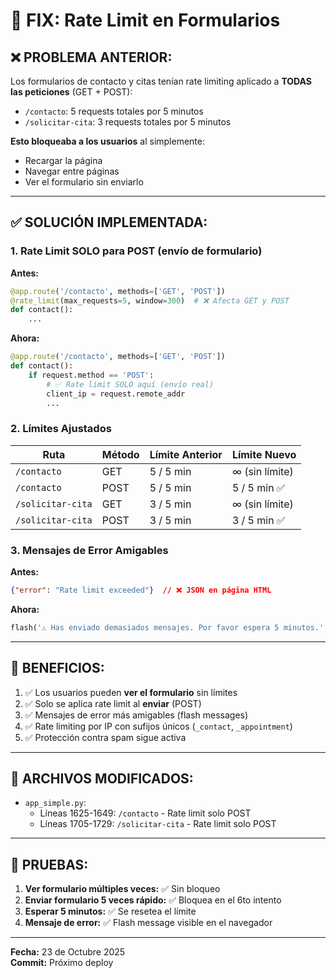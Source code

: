 # 🔧 FIX: Rate Limit en Formularios

## ❌ PROBLEMA ANTERIOR:

Los formularios de contacto y citas tenían rate limiting aplicado a **TODAS las peticiones** (GET + POST):
- `/contacto`: 5 requests totales por 5 minutos
- `/solicitar-cita`: 3 requests totales por 5 minutos

**Esto bloqueaba a los usuarios** al simplemente:
- Recargar la página
- Navegar entre páginas
- Ver el formulario sin enviarlo

---

## ✅ SOLUCIÓN IMPLEMENTADA:

### 1. Rate Limit SOLO para POST (envío de formulario)

**Antes:**
```python
@app.route('/contacto', methods=['GET', 'POST'])
@rate_limit(max_requests=5, window=300)  # ❌ Afecta GET y POST
def contact():
    ...
```

**Ahora:**
```python
@app.route('/contacto', methods=['GET', 'POST'])
def contact():
    if request.method == 'POST':
        # ✅ Rate limit SOLO aquí (envío real)
        client_ip = request.remote_addr
        ...
```

### 2. Límites Ajustados

| Ruta | Método | Límite Anterior | Límite Nuevo |
|------|--------|----------------|--------------|
| `/contacto` | GET | 5 / 5 min | ∞ (sin límite) |
| `/contacto` | POST | 5 / 5 min | 5 / 5 min ✅ |
| `/solicitar-cita` | GET | 3 / 5 min | ∞ (sin límite) |
| `/solicitar-cita` | POST | 3 / 5 min | 3 / 5 min ✅ |

### 3. Mensajes de Error Amigables

**Antes:**
```json
{"error": "Rate limit exceeded"}  // ❌ JSON en página HTML
```

**Ahora:**
```python
flash('⚠️ Has enviado demasiados mensajes. Por favor espera 5 minutos.', 'warning')
```

---

## 🎯 BENEFICIOS:

1. ✅ Los usuarios pueden **ver el formulario** sin límites
2. ✅ Solo se aplica rate limit al **enviar** (POST)
3. ✅ Mensajes de error más amigables (flash messages)
4. ✅ Rate limiting por IP con sufijos únicos (`_contact`, `_appointment`)
5. ✅ Protección contra spam sigue activa

---

## 📝 ARCHIVOS MODIFICADOS:

- `app_simple.py`:
  - Líneas 1625-1649: `/contacto` - Rate limit solo POST
  - Líneas 1705-1729: `/solicitar-cita` - Rate limit solo POST

---

## 🧪 PRUEBAS:

1. **Ver formulario múltiples veces:** ✅ Sin bloqueo
2. **Enviar formulario 5 veces rápido:** ✅ Bloquea en el 6to intento
3. **Esperar 5 minutos:** ✅ Se resetea el límite
4. **Mensaje de error:** ✅ Flash message visible en el navegador

---

**Fecha:** 23 de Octubre 2025  
**Commit:** Próximo deploy











